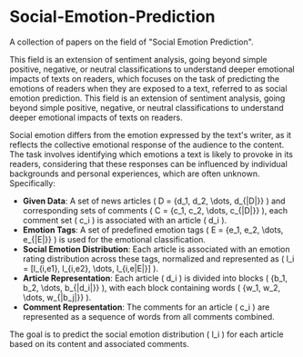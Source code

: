 # Social-Emotion-Prediction
A collection of papers on the field of "Social Emotion Prediction".

This field is an extension of sentiment analysis, going beyond simple positive, negative, or neutral classifications to understand deeper emotional impacts of texts on readers, which focuses on the task of predicting the emotions of readers when they are exposed to a text, referred to as social emotion prediction. This field is an extension of sentiment analysis, going beyond simple positive, negative, or neutral classifications to understand deeper emotional impacts of texts on readers.

Social emotion differs from the emotion expressed by the text's writer, as it reflects the collective emotional response of the audience to the content. The task involves identifying which emotions a text is likely to provoke in its readers, considering that these responses can be influenced by individual backgrounds and personal experiences, which are often unknown. Specifically:

- **Given Data**: A set of news articles \( D = \{d_1, d_2, \dots, d_{|D|}\} \) and corresponding sets of comments \( C = \{c_1, c_2, \dots, c_{|D|}\} \), each comment set \( c_i \) is associated with an article \( d_i \).
- **Emotion Tags**: A set of predefined emotion tags \( E = \{e_1, e_2, \dots, e_{|E|}\} \) is used for the emotional classification.
- **Social Emotion Distribution**: Each article is associated with an emotion rating distribution across these tags, normalized and represented as \( l_i = [l_{i,e1}, l_{i,e2}, \dots, l_{i,e|E|}] \).
- **Article Representation**: Each article \( d_i \) is divided into blocks \( \{b_1, b_2, \dots, b_{|d_i|}\} \), with each block containing words \( \{w_1, w_2, \dots, w_{|b_j|}\} \).
- **Comment Representation**: The comments for an article \( c_i \) are represented as a sequence of words from all comments combined.

The goal is to predict the social emotion distribution \( l_i \) for each article based on its content and associated comments.





